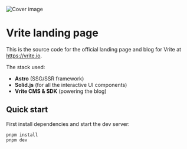 ![Cover image](public/meta-image.png)

# Vrite landing page

This is the source code for the official landing page and blog for Vrite at https://vrite.io.

The stack used:

- **Astro** (SSG/SSR framework)
- **Solid.js** (for all the interactive UI components)
- **Vrite CMS & SDK** (powering the blog)

## Quick start

First install dependencies and start the dev server:

```
pnpm install
pnpm dev
```

